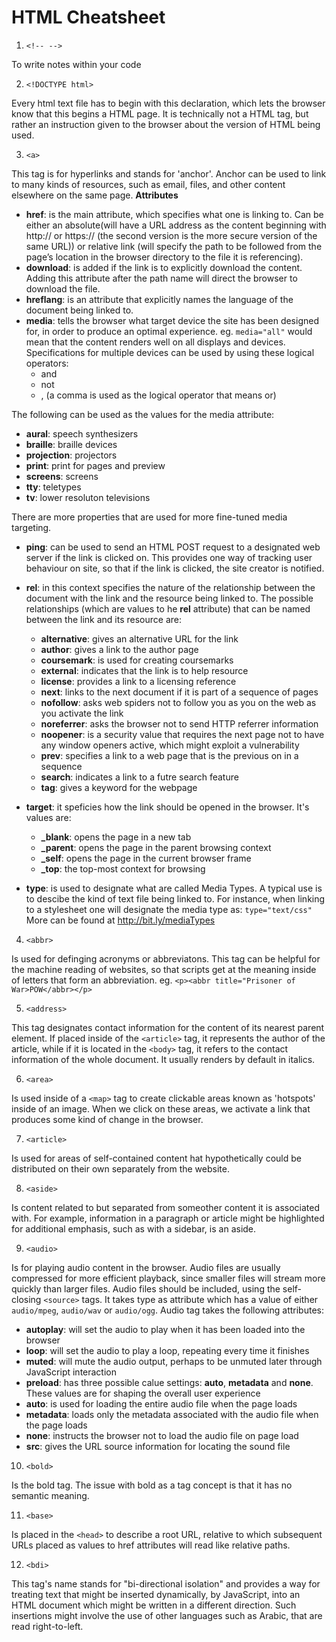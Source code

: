 # HTML Cheatsheet

1.  `<!-- -->`

To write notes within your code

2.  `<!DOCTYPE html>`

Every html text file has to begin with this declaration, which lets the browser know that this begins a HTML page. It is technically not a HTML tag, but rather an instruction given to the browser about the version of HTML being used.

3.  `<a>`

This tag is for hyperlinks and stands for 'anchor'. Anchor can be used to link to many kinds of resources, such as email, files, and other content elsewhere on the same page.
**Attributes**

- **href**: is the main attribute, which specifies what one is linking to. Can be either an absolute(will have a URL address as the content beginning with http:// or https:// (the second version is the more secure version of the same URL)) or relative link (will specify the path to be followed from the page’s location in the browser directory to the file it is referencing).
- **download**: is added if the link is to explicitly download the content. Adding this attribute after the path name will direct the browser to download the file.
- **hreflang**: is an attribute that explicitly names the language of the document being linked to.
- **media**: tells the browser what target device the site has been designed for, in order to produce an optimal experience. eg.
  `media="all"`
  would mean that the content renders well on all displays and devices. Specifications for multiple devices can be used by using these logical operators:
  - and
  - not
  - , (a comma is used as the logical operator that means or)

The following can be used as the values for the media attribute:

- **aural**: speech synthesizers
- **braille**: braille devices
- **projection**: projectors
- **print**: print for pages and preview
- **screens**: screens
- **tty**: teletypes
- **tv**: lower resoluton televisions

There are more properties that are used for more fine-tuned media targeting.

- **ping**: can be used to send an HTML POST request to a designated web server if the link is clicked on. This provides one way of tracking user behaviour on site, so that if the link is clicked, the site creator is notified.
- **rel**: in this context specifies the nature of the relationship between the document with the link and the resource being linked to. The possible relationships (which are values to he **rel** attribute) that can be named between the link and its resource are:

  - **alternative**: gives an alternative URL for the link
  - **author**: gives a link to the author page
  - **coursemark**: is used for creating coursemarks
  - **external**: indicates that the link is to help resource
  - **license**: provides a link to a licensing reference
  - **next**: links to the next document if it is part of a sequence of pages
  - **nofollow**: asks web spiders not to follow you as you on the web as you activate the link
  - **noreferrer**: asks the browser not to send HTTP referrer information
  - **noopener**: is a security value that requires the next page not to have any window openers active, which might exploit a vulnerability
  - **prev**: specifies a link to a web page that is the previous on in a sequence
  - **search**: indicates a link to a futre search feature
  - **tag**: gives a keyword for the webpage

- **target**: it speficies how the link should be opened in the browser. It's values are:

  - **\_blank**: opens the page in a new tab
  - **\_parent**: opens the page in the parent browsing context
  - **\_self**: opens the page in the current browser frame
  - **\_top**: the top-most context for browsing

- **type**: is used to designate what are called Media Types. A typical use is to descibe the kind of text file being linked to. For instance, when linking to a stylesheet one will designate the media type as:
  `type="text/css"`
  More can be found at http://bit.ly/mediaTypes

4. `<abbr>`

Is used for definging acronyms or abbreviatons. This tag can be helpful for the machine reading of websites, so that scripts get at the meaning inside of letters that form an abbreviation. eg.
`<p><abbr title="Prisoner of War>POW</abbr></p>`

5. `<address>`

This tag designates contact information for the content of its nearest parent element. If placed inside of the `<article>` tag, it represents the author of the article, while if it is located in the `<body>` tag, it refers to the contact information of the whole document. It usually renders by default in italics.

6. `<area>`

Is used inside of a `<map>` tag to create clickable areas known as 'hotspots' inside of an image. When we click on these areas, we activate a link that produces some kind of change in the browser.

7. `<article>`

Is used for areas of self-contained content hat hypothetically could be distributed on their own separately from the website.

8. `<aside>`

Is content related to but separated from someother content it is associated with. For example, information in a paragraph or article might be highlighted for additional emphasis, such as with a sidebar, is an aside.

9. `<audio>`

Is for playing audio content in the browser. Audio files are usually compressed for more efficient playback, since smaller files will stream more quickly than larger files. Audio files should be included, using the self-closing `<source>` tags. It takes type as attribute which has a value of either `audio/mpeg`, `audio/wav` or `audio/ogg`. Audio tag takes the following attributes:

- **autoplay**: will set the audio to play when it has been loaded into the browser
- **loop**: will set the audio to play a loop, repeating every time it finishes
- **muted**: will mute the audio output, perhaps to be unmuted later through JavaScript interaction
- **preload**: has three possible calue settings: **auto**, **metadata** and **none**. These values are for shaping the overall user experience
- **auto**: is used for loading the entire audio file when the page loads
- **metadata**: loads only the metadata associated with the audio file when the page loads
- **none**: instructs the browser not to load the audio file on page load
- **src**: gives the URL source information for locating the sound file

10. `<bold>`

Is the bold tag. The issue with bold as a tag concept is that it has no semantic meaning.

11. `<base>`

Is placed in the `<head>` to describe a root URL, relative to which subsequent URLs placed as values to href attributes will read like relative paths.

12. `<bdi>`

This tag's name stands for "bi-directional isolation" and provides a way for treating text that might be inserted dynamically, by JavaScript, into an HTML document which might be written in a different direction. Such insertions might involve the use of other languages such as Arabic, that are read right-to-left.
